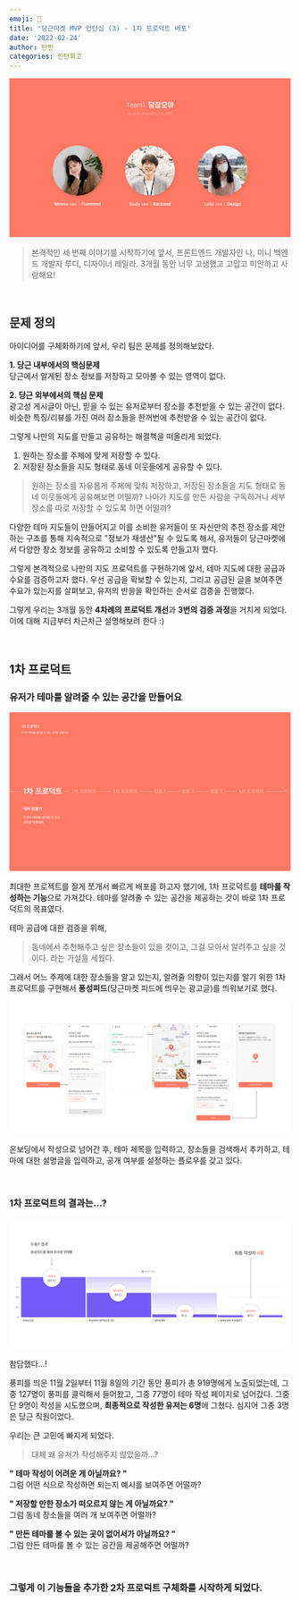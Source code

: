 ```yaml
---
emoji: 🥕
title: '당근마켓 MVP 인턴십 (3) - 1차 프로덕트 배포'
date: '2022-02-24'
author: 단민
categories: 인턴회고
---
```


![](7-0.png)

> 본격적인 세 번째 이야기를 시작하기에 앞서,
> 프론트엔드 개발자인 나, 미니
> 백엔드 개발자 루디,
> 디자이너 레일라.
> 3개월 동안 너무 고생했고 고맙고 미안하고 사랑해요!

&nbsp;

## 문제 정의
 
아이디어를 구체화하기에 앞서, 우리 팀은 문제를 정의해보았다.

**1. 당근 내부에서의 핵심문제**  
당근에서 알게된 장소 정보를 저장하고 모아볼 수 있는 영역이 없다.


**2. 당근 외부에서의 핵심 문제**  
광고성 게시글이 아닌, 믿을 수 있는 유저로부터 장소를 추천받을 수 있는 공간이 없다.  
비슷한 특징/리뷰를 가진 여러 장소들을 한꺼번에 추천받을 수 있는 공간이 없다.

그렇게 나만의 지도를 만들고 공유하는 해결책을 떠올리게 되었다.

1. 원하는 장소를 주제에 맞게 저장할 수 있다.
2. 저장된 장소들을 지도 형태로 동네 이웃들에게 공유할 수 있다.

 
> 원하는 장소를 자유롭게 주제에 맞춰 저장하고, 저장된 장소들을 지도 형태로 동네 이웃들에게 공유해보면 어떨까?
> 나아가 지도를 만든 사람을 구독하거나 세부 장소를 따로 저장할 수 있도록 하면 어떨까?

다양한 테마 지도들이 만들어지고 이를 소비한 유저들이 또 자신만의 추천 장소를 제안하는 구조를 통해 지속적으로 "정보가 재생산"될 수 있도록 해서, 유저들이 당근마켓에서 다양한 장소 정보를 공유하고 소비할 수 있도록 만들고자 했다.

그렇게 본격적으로 나만의 지도 프로덕트를 구현하기에 앞서, 테마 지도에 대한 공급과 수요를 검증하고자 했다. 우선 공급을 확보할 수 있는지, 그리고 공급된 글을 보여주면 수요가 있는지를 살펴보고, 유저의 반응을 확인하는 순서로 검증을 진행했다.

그렇게 우리는 3개월 동안 **4차례의 프로덕트 개선**과 **3번의 검증 과정**을 거치게 되었다. 이에 대해 지금부터 차근차근 설명해보려 한다 :)

&nbsp;

## 1차 프로덕트

### 유저가 테마를 알려줄 수 있는 공간을 만들어요

![](7-1.png)

최대한 프로젝트를 잘게 쪼개서 빠르게 배포를 하고자 했기에, 1차 프로덕트를 **테마를 작성하는 기능**으로 가져갔다. 테마를 알려줄 수 있는 공간을 제공하는 것이 바로 1차 프로덕트의 목표였다.

테마 공급에 대한 검증을 위해,
> 동네에서 추천해주고 싶은 장소들이 있을 것이고, 그걸 모아서 알려주고 싶을 것이다.
라는 가설을 세웠다.

그래서 어느 주제에 대한 장소들을 알고 있는지, 알려줄 의향이 있는지를 알기 위한 1차 프로덕트를 구현해서 **풍성피드**(당근마켓 피드에 띄우는 광고글)를 띄워보기로 했다.

![](7-2.png)

온보딩에서 작성으로 넘어간 후, 테마 제목을 입력하고, 장소들을 검색해서 추가하고, 테마에 대한 설명글을 입력하고, 공개 여부를 설정하는 플로우를 갖고 있다.

&nbsp;

### 1차 프로덕트의 결과는...?

![](7-3.png)

참담했다...!

풍피를 띄운 11월 2일부터 11월 8일의 기간 동안 풍피가 총 919명에게 노출되었는데, 그중 127명이 풍피를 클릭해서 들어왔고, 그중 77명이 테마 작성 페이지로 넘어갔다. 그중 단 9명이 작성을 시도했으며, **최종적으로 작성한 유저는 6명**에 그쳤다. 심지어 그중 3명은 당근 직원이었다.

우리는 큰 고민에 빠지게 되었다.
> 대체 왜 유저가 작성해주지 않았을까...?
 
**" 테마 작성이 어려운 게 아닐까요? "**  
그럼 어떤 식으로 작성하면 되는지 예시를 보여주면 어떨까?

**" 저장할 만한 장소가 떠오르지 않는 게 아닐까요? "**  
그럼 동네 장소들을 여러 개 보여주면 어떨까?

**" 만든 테마를 볼 수 있는 곳이 없어서가 아닐까요? "**  
그럼 만든 테마를 볼 수 있는 공간을 제공해주면 어떨까?

&nbsp;

### 그렇게 이 기능들을 추가한 2차 프로덕트 구체화를 시작하게 되었다.